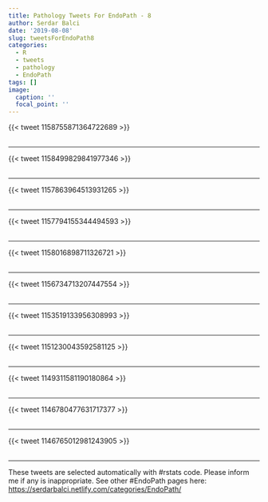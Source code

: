 ```yaml
---
title: Pathology Tweets For EndoPath - 8
author: Serdar Balci
date: '2019-08-08'
slug: tweetsForEndoPath8
categories:
  - R
  - tweets
  - pathology
  - EndoPath
tags: []
image:
  caption: ''
  focal_point: ''
---
```



{{< tweet 1158755871364722689 >}}
<br>
<br>
<hr>
{{< tweet 1158499829841977346 >}}
<br>
<br>
<hr>
{{< tweet 1157863964513931265 >}}
<br>
<br>
<hr>
{{< tweet 1157794155344494593 >}}
<br>
<br>
<hr>
{{< tweet 1158016898711326721 >}}
<br>
<br>
<hr>
{{< tweet 1156734713207447554 >}}
<br>
<br>
<hr>
{{< tweet 1153519133956308993 >}}
<br>
<br>
<hr>
{{< tweet 1151230043592581125 >}}
<br>
<br>
<hr>
{{< tweet 1149311581190180864 >}}
<br>
<br>
<hr>
{{< tweet 1146780477631717377 >}}
<br>
<br>
<hr>
{{< tweet 1146765012981243905 >}}
<br>
<br>
<hr>


These tweets are selected automatically with #rstats code. Please inform me if any is inappropriate.
See other #EndoPath pages here: https://serdarbalci.netlify.com/categories/EndoPath/
